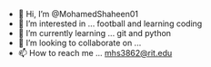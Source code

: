 - 👋 Hi, I’m @MohamedShaheen01
- 👀 I’m interested in ... football and learning coding
- 🌱 I’m currently learning ... git and python
- 💞️ I’m looking to collaborate on ... 
- 📫 How to reach me ... mhs3862@rit.edu

<!---
MohamedShaheen01/MohamedShaheen01 is a ✨ special ✨ repository because its `README.md` (this file) appears on your GitHub profile.
You can click the Preview link to take a look at your changes.
--->
